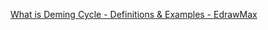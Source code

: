 
[What is Deming Cycle - Definitions & Examples - EdrawMax](https://www.edrawsoft.com/business-diagram/deming-cycle.html)
